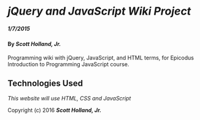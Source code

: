 # _jQuery and JavaScript Wiki Project_

##### _1/7/2015_

#### By _**Scott Holland, Jr.**_

Programming wiki with jQuery, JavaScript, and HTML terms, for Epicodus Introduction to Programming JavaScript course.

## Technologies Used

_This website will use HTML, CSS and JavaScript_

Copyright (c) 2016 **_Scott Holland, Jr._**

